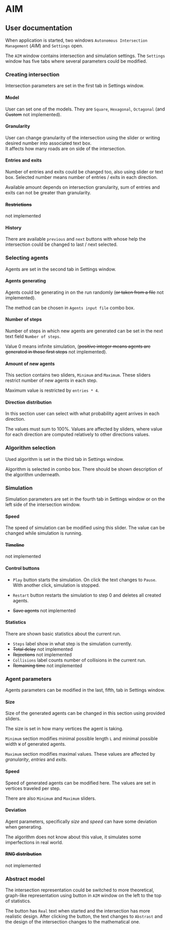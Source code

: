 # AIM

## User documentation
When application is started, two windows 
`Autonomous Intersection Management` (*AIM*) and `Settings` open. 

The `AIM` window contains intersection and simulation settings.
The `Settings` window has five tabs where several parameters could be modified. 

### Creating intersection

Intersection parameters are set in the first tab in Settings window.

#### Model

User can set one of the models. 
They are `Square`, `Hexagonal`, `Octagonal` (and ~~Custom~~ not implemented).

#### Granularity

User can change granularity of the intersection using the slider or 
writing desired number into associated text box.  
It affects how many roads are on side of the intersection.

#### Entries and exits

Number of entries and exits could be changed too, also using slider or text box. 
Selected number means number of entries / exits in each direction.

Available amount depends on intersection granularity, 
sum of entries and exits can not be greater than granularity.

#### ~~Restrictions~~

not implemented

#### History

There are available `previous` and `next` buttons 
with whose help the intersection could be changed to last / next selected.

### Selecting agents

Agents are set in the second tab in Settings window.

#### Agents generating

Agents could be generating in on the run randomly
(~~or taken from a file~~ not implemented).

The method can be chosen in `Agents input file` combo box.

#### Number of steps

Number of steps in which new agents are generated 
can be set in the next text field `Number of steps`.

Value 0 means infinite simulation,
(~~positive integer means agents are generated in those first steps~~
not implemented).

#### Amount of new agents

This section contains two sliders, `Minimum` and `Maximum`. 
These sliders restrict number of new agents in each step.

Maximum value is restricted by `entries * 4`.

#### Direction distribution

In this section user can select with what 
probability agent arrives in each direction.

The values must sum to 100%. Values are affected by sliders, 
where value for each direction are computed 
relatively to other directions values.

### Algorithm selection
Used algorithm is set in the third tab in Settings window.

Algorithm is selected in combo box. 
There should be shown description of the algorithm underneath.

### Simulation 
Simulation parameters are set in the fourth tab in Settings window 
or on the left side of the intersection window.

#### Speed
The speed of simulation can be modified using this slider. 
The value can be changed while simulation is running.

#### ~~Timeline~~
not implemented

#### Control buttons

* `Play` button starts the simulation. 
On click the text changes to `Pause`. 
With another click, simulation is stopped.

* `Restart` button restarts the simulation to step 0 
and deletes all created agents.
* ~~Save agents~~ not implemented

#### Statistics
There are shown basic statistics about the current run.
* `Steps` label show in what step is the simulation currently.
* ~~Total delay~~ not implemented
* ~~Rejections~~ not implemented
* `Collisions` label counts number of collisions in the current run.
* ~~Remaining time~~ not implemented

### Agent parameters
Agents parameters can be modified in the last, fifth, tab in Settings window.

#### Size
Size of the generated agents can be changed 
in this section using provided sliders.

The size is set in how many vertices the agent is taking.

`Minimum` section modifies minimal possible length `L` 
and minimal possible width `W` of generated agents.

`Maximum` section modifies maximal values. 
These values are affected by *granularity*, *entries* and *exits*.

#### Speed
Speed of generated agents can be modified here.
The values are set in vertices traveled per step.

There are also `Minimum` and `Maximum`  sliders.

#### Deviation
Agent parameters, specifically *size* and *speed* 
can have some deviation when generating.

The algorithm does not know about this value, 
it simulates some imperfections in real world.

#### ~~RNG distribution~~
not implemented

### Abstract model
The intersection representation could be switched 
to more theoretical, graph-like representation 
using button in `AIM` window on the left to the top of statistics.

The button has `Real` text when started and the intersection 
has more realistic design.
After clicking the button, the text changes to `Abstrast` 
and the design of the intersection changes to the mathematical one. 
